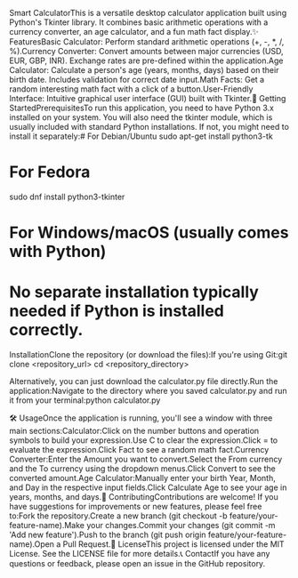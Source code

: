 Smart CalculatorThis is a versatile desktop calculator application built using Python's Tkinter library. It combines basic arithmetic operations with a currency converter, an age calculator, and a fun math fact display.✨ FeaturesBasic Calculator: Perform standard arithmetic operations (+, -, *, /, %).Currency Converter: Convert amounts between major currencies (USD, EUR, GBP, INR). Exchange rates are pre-defined within the application.Age Calculator: Calculate a person's age (years, months, days) based on their birth date. Includes validation for correct date input.Math Facts: Get a random interesting math fact with a click of a button.User-Friendly Interface: Intuitive graphical user interface (GUI) built with Tkinter.🚀 Getting StartedPrerequisitesTo run this application, you need to have Python 3.x installed on your system. You will also need the tkinter module, which is usually included with standard Python installations. If not, you might need to install it separately:# For Debian/Ubuntu
sudo apt-get install python3-tk

# For Fedora
sudo dnf install python3-tkinter

# For Windows/macOS (usually comes with Python)
# No separate installation typically needed if Python is installed correctly.

InstallationClone the repository (or download the files):If you're using Git:git clone <repository_url>
cd <repository_directory>

Alternatively, you can just download the calculator.py file directly.Run the application:Navigate to the directory where you saved calculator.py and run it from your terminal:python calculator.py

🛠️ UsageOnce the application is running, you'll see a window with three main sections:Calculator:Click on the number buttons and operation symbols to build your expression.Use C to clear the expression.Click = to evaluate the expression.Click Fact to see a random math fact.Currency Converter:Enter the Amount you want to convert.Select the From currency and the To currency using the dropdown menus.Click Convert to see the converted amount.Age Calculator:Manually enter your birth Year, Month, and Day in the respective input fields.Click Calculate Age to see your age in years, months, and days.🤝 ContributingContributions are welcome! If you have suggestions for improvements or new features, please feel free to:Fork the repository.Create a new branch (git checkout -b feature/your-feature-name).Make your changes.Commit your changes (git commit -m 'Add new feature').Push to the branch (git push origin feature/your-feature-name).Open a Pull Request.📄 LicenseThis project is licensed under the MIT License. See the LICENSE file for more details.📞 ContactIf you have any questions or feedback, please open an issue in the GitHub repository.
